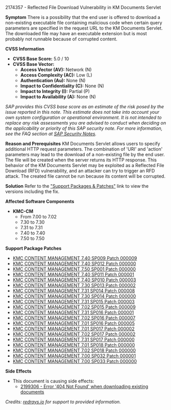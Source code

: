 2174357 - Reflected File Download Vulnerability in KM Documents Servlet

**Symptom**
There is a possibility that the end user is offered to download a non-existing executable file containing malicious code when certain query parameters are specified in the request URL to the KM Documents Servlet. The downloaded file may have an executable extension but is most probably not runnable because of corrupted content.

**CVSS Information**
- **CVSS Base Score:** 5.0 / 10
- **CVSS Base Vector:**
  - **Access Vector (AV):** Network (N)
  - **Access Complexity (AC):** Low (L)
  - **Authentication (Au):** None (N)
  - **Impact to Confidentiality (C):** None (N)
  - **Impact to Integrity (I):** Partial (P)
  - **Impact to Availability (A):** None (N)

*SAP provides this CVSS base score as an estimate of the risk posed by the issue reported in this note. This estimate does not take into account your own system configuration or operational environment. It is not intended to replace any risk assessments you are advised to conduct when deciding on the applicability or priority of this SAP security note. For more information, see the FAQ section at [SAP Security Notes](https://support.sap.com/securitynotes).*

**Reason and Prerequisites**
KM Documents Servlet allows users to specify additional HTTP request parameters. The combination of 'URI' and 'action' parameters may lead to the download of a non-existing file by the end user. The file will be created when the server returns its HTTP response. This behavior of the KM Documents Servlet may be exploited as a Reflected File Download (RFD) vulnerability, and an attacker can try to trigger an RFD attack. The created file cannot be run because its content will be corrupted.

**Solution**
Refer to the ["Support Packages & Patches"](https://me.sap.com/notes/0002174357) link to view the versions including the fix.

**Affected Software Components**
- **KMC-CM**
  - From 7.00 to 7.02
  - 7.30 to 7.30
  - 7.31 to 7.31
  - 7.40 to 7.40
  - 7.50 to 7.50

**Support Package Patches**
- [KMC CONTENT MANAGEMENT 7.40 SP009 Patch 000009](https://me.sap.com/sap/support/swdc/notes?cvnr=67838200100200019802&support_package=SP009&patch_level=000009)
- [KMC CONTENT MANAGEMENT 7.40 SP012 Patch 000000](https://me.sap.com/sap/support/swdc/notes?cvnr=67838200100200019802&support_package=SP012&patch_level=000000)
- [KMC CONTENT MANAGEMENT 7.50 SP001 Patch 000000](https://me.sap.com/sap/support/swdc/notes?cvnr=73554900100200001595&support_package=SP001&patch_level=000000)
- [KMC CONTENT MANAGEMENT 7.40 SP011 Patch 000001](https://me.sap.com/sap/support/swdc/notes?cvnr=67838200100200019802&support_package=SP011&patch_level=000001)
- [KMC CONTENT MANAGEMENT 7.40 SP010 Patch 000003](https://me.sap.com/sap/support/swdc/notes?cvnr=67838200100200019802&support_package=SP010&patch_level=000003)
- [KMC CONTENT MANAGEMENT 7.30 SP013 Patch 000002](https://me.sap.com/sap/support/swdc/notes?cvnr=01200615320200015120&support_package=SP013&patch_level=000002)
- [KMC CONTENT MANAGEMENT 7.31 SP014 Patch 000008](https://me.sap.com/sap/support/swdc/notes?cvnr=01200314690200014363&support_package=SP014&patch_level=000008)
- [KMC CONTENT MANAGEMENT 7.30 SP014 Patch 000000](https://me.sap.com/sap/support/swdc/notes?cvnr=01200615320200015120&support_package=SP014&patch_level=000000)
- [KMC CONTENT MANAGEMENT 7.31 SP015 Patch 000003](https://me.sap.com/sap/support/swdc/notes?cvnr=01200314690200014363&support_package=SP015&patch_level=000003)
- [KMC CONTENT MANAGEMENT 7.02 SP015 Patch 000009](https://me.sap.com/sap/support/swdc/notes?cvnr=01200615320200012504&support_package=SP015&patch_level=000009)
- [KMC CONTENT MANAGEMENT 7.31 SP016 Patch 000001](https://me.sap.com/sap/support/swdc/notes?cvnr=01200314690200014363&support_package=SP016&patch_level=000001)
- [KMC CONTENT MANAGEMENT 7.02 SP016 Patch 000007](https://me.sap.com/sap/support/swdc/notes?cvnr=01200615320200012504&support_package=SP016&patch_level=000007)
- [KMC CONTENT MANAGEMENT 7.01 SP016 Patch 000005](https://me.sap.com/sap/support/swdc/notes?cvnr=01200615320200010809&support_package=SP016&patch_level=000005)
- [KMC CONTENT MANAGEMENT 7.01 SP017 Patch 000002](https://me.sap.com/sap/support/swdc/notes?cvnr=01200615320200010809&support_package=SP017&patch_level=000002)
- [KMC CONTENT MANAGEMENT 7.02 SP017 Patch 000002](https://me.sap.com/sap/support/swdc/notes?cvnr=01200615320200012504&support_package=SP017&patch_level=000002)
- [KMC CONTENT MANAGEMENT 7.31 SP017 Patch 000000](https://me.sap.com/sap/support/swdc/notes?cvnr=01200314690200014363&support_package=SP017&patch_level=000000)
- [KMC CONTENT MANAGEMENT 7.01 SP018 Patch 000000](https://me.sap.com/sap/support/swdc/notes?cvnr=01200615320200010809&support_package=SP018&patch_level=000000)
- [KMC CONTENT MANAGEMENT 7.02 SP018 Patch 000000](https://me.sap.com/sap/support/swdc/notes?cvnr=01200615320200012504&support_package=SP018&patch_level=000000)
- [KMC CONTENT MANAGEMENT 7.00 SP032 Patch 000001](https://me.sap.com/sap/support/swdc/notes?cvnr=01200615320200007913&support_package=SP032&patch_level=000001)
- [KMC CONTENT MANAGEMENT 7.00 SP033 Patch 000000](https://me.sap.com/sap/support/swdc/notes?cvnr=01200615320200007913&support_package=SP033&patch_level=000000)

**Side Effects**
- This document is causing side effects:
  - [2199306 - Error '404 Not Found' when downloading existing documents](https://me.sap.com/notes/0002199306)

*Credits: [redrays.io](https://redrays.io) for support to provided information.*